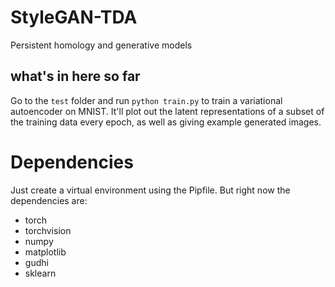 # StyleGAN-TDA
Persistent homology and generative models

## what's in here so far
Go to the `test` folder and run `python train.py` to train a variational autoencoder on MNIST. It'll plot out the latent representations of a subset of the training data every epoch, as well as giving example generated images.

# Dependencies
Just create a virtual environment using the Pipfile. But right now the dependencies are:
* torch
* torchvision
* numpy
* matplotlib
* gudhi
* sklearn
